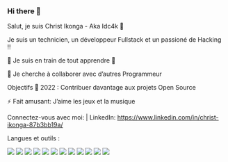 ### Hi there 👋

Salut, je suis Christ Ikonga - Aka Idc4k 👋


Je suis un technicien, un développeur Fullstack et un passioné de Hacking !!

🌱 Je suis en train de tout apprendre 🤣

👯 Je cherche à collaborer avec d’autres Programmeur

Objectifs 🥅 2022 : Contribuer davantage aux projets Open Source

⚡ Fait amusant: J’aime les jeux et la musique 

Connectez-vous avec moi:
| LinkedIn: https://www.linkedin.com/in/christ-ikonga-87b3bb19a/


Langues et outils :

<img src="https://img.icons8.com/color/50/000000/django.png"/>
<img src="https://img.icons8.com/color/50/000000/php.png"/>
<img src="https://img.icons8.com/color/50/000000/java-coffee-cup-logo--v1.png"/>
<img src="https://img.icons8.com/color/50/000000/html-5--v2.png"/>
<img src="https://img.icons8.com/color/50/000000/git.png"/>
<img src="https://img.icons8.com/color/50/000000/python.png"/>
<img src="https://img.icons8.com/color/50/000000/postgreesql.png"/>
<img src="https://img.icons8.com/color/50/000000/mysql-logo.png"/>
<img src="https://img.icons8.com/color/50/000000/javascript--v1.png"/>
<img src="https://img.icons8.com/color/50/000000/c-programming.png"/>
<img src="https://img.icons8.com/color/50/000000/github-2.png"/>
<img src="https://img.icons8.com/color/50/000000/css3.png"/>
